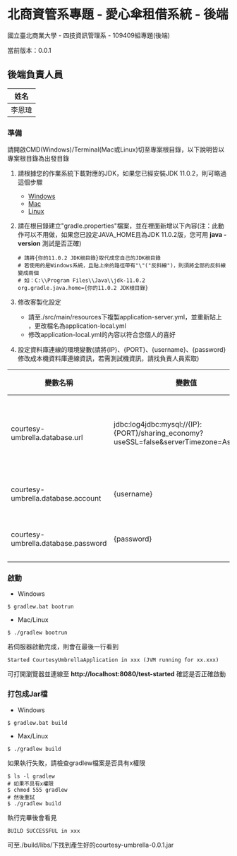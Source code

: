 北商資管系專題 - 愛心傘租借系統 - 後端
===

國立臺北商業大學 - 四技資訊管理系 - 109409組專題(後端)

當前版本：0.0.1

## 後端負責人員

| 姓名 |
|:----:|
|李恩瑋|

### 準備

請開啟CMD(Windows)/Terminal(Mac或Linux)切至專案根目錄，以下說明皆以專案根目錄為出發目錄

1. 請根據您的作業系統下載對應的JDK，如果您已經安裝JDK 11.0.2，則可略過這個步驟

    * [Windows](https://download.java.net/java/GA/jdk11/9/GPL/openjdk-11.0.2_windows-x64_bin.zip.sha256)
    * [Mac](https://download.java.net/java/GA/jdk11/9/GPL/openjdk-11.0.2_osx-x64_bin.tar.gz)
    * [Linux](https://download.java.net/java/GA/jdk11/9/GPL/openjdk-11.0.2_linux-x64_bin.tar.gz)

2. 請在根目錄建立"gradle.properties"檔案，並在裡面新增以下內容(注：此動作可以不用做，如果您已設定JAVA_HOME且為JDK 11.0.2版，您可用 **java -version** 測試是否正確)

    ```
    # 請將{你的11.0.2 JDK根目錄}取代成您自己的JDK根目錄
    # 若使用的是Windows系統，且貼上來的路徑帶有"\"("反斜線")，則須將全部的反斜線變成兩個
    # 如：C:\\Program Files\\Java\\jdk-11.0.2
    org.gradle.java.home={你的11.0.2 JDK根目錄}
    ```

3. 修改客製化設定

    * 請至./src/main/resources下複製application-server.yml，並重新貼上 ，更改檔名為application-local.yml
    * 修改application-local.yml的內容以符合您個人的喜好
    
4. 設定資料庫連線的環境變數(請將{IP}、{PORT}、{username}、{password}修改成本機資料庫連線資訊，若需測試機資訊，請找負責人員索取)

| 變數名稱 | 變數值 | 備註 |
|---------|--------|-----|
|courtesy-umbrella.database.url|jdbc:log4jdbc:mysql://{IP}:{PORT}/sharing_economy?useSSL=false&serverTimezone=Asia/Taipei|資料庫連線字串|
|courtesy-umbrella.database.account|{username}|連線帳號|
|courtesy-umbrella.database.password|{password}|連線密碼|

### 啟動

* Windows

```
$ gradlew.bat bootrun
```
    
* Mac/Linux

```
$ ./gradlew bootrun
```

若伺服器啟動完成，則會在最後一行看到

```
Started CourtesyUmbrellaApplication in xxx (JVM running for xx.xxx)
```

可打開瀏覽器並連線至 **http://localhost:8080/test-started** 確認是否正確啟動

### 打包成Jar檔

* Windows
    
```
$ gradlew.bat build
```

* Max/Linux

```
$ ./gradlew build
```

如果執行失敗，請檢查gradlew檔案是否具有x權限

```
$ ls -l gradlew
# 如果不具有x權限
$ chmod 555 gradlew
# 然後重試
$ ./gradlew build
```

執行完畢後會看見
```
BUILD SUCCESSFUL in xxx
```

可至./build/libs/下找到產生好的courtesy-umbrella-0.0.1.jar
